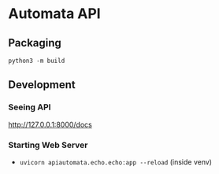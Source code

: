 # Automata API

## Packaging
`python3 -m build`

## Development

### Seeing API
http://127.0.0.1:8000/docs

### Starting Web Server
* `uvicorn apiautomata.echo.echo:app --reload` (inside venv)